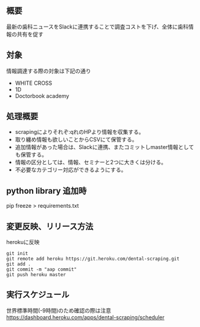 ## 概要
最新の歯科ニュースをSlackに連携することで調査コストを下げ、全体に歯科情報の共有を促す

## 対象
情報調達する際の対象は下記の通り
- WHITE CROSS
- 1D
- Doctorbook academy

## 処理概要
- scrapingによりそれぞ:qれのHPより情報を収集する。
- 取り纏め情報も欲しいことからCSVにて保管する。
- 追加情報があった場合は、Slackに連携、またコミットしmaster情報としても保管する。
- 情報の区分としては、情報、セミナーと2つに大きくは分ける。
- 不必要なカテゴリー対応ができるようにする。

## python library 追加時
pip freeze > requirements.txt

## 変更反映、リリース方法
herokuに反映
```
git init
git remote add heroku https://git.heroku.com/dental-scraping.git
git add . 
git commit -m "aap commit"
git push heroku master
```
## 実行スケジュール
世界標準時間(-9時間)のため確認の際は注意
https://dashboard.heroku.com/apps/dental-scraping/scheduler
